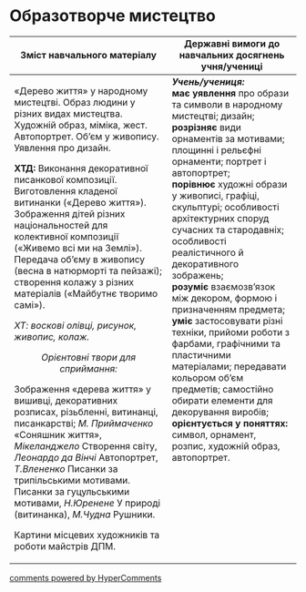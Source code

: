 <div id="hypercomments_widget" class="js-hypercomments-widget invisible"></div>

Образотворче мистецтво
=============================================

<table>
  <tr>
    <td width="55%" align="center"><b>Зміст навчального матеріалу</b></td>
    <td width="45%" align="center"><b>Державні вимоги до навчальних досягнень учня/учениці</b></td>
  </tr>
<tbody>
  <tr>
    <td width="55%" style="vertical-align:top !important;">
<p>«Дерево життя» у народному мистецтві. Образ людини у різних видах мистецтва. Художній образ, міміка, жест. Автопортрет. Об’єм у живопису. Уявлення про дизайн.</p>
<p><b>ХТД:</b> Виконання декоративної писанкової композиції. Виготовлення кладеної витинанки («Дерево життя»). Зображення дітей різних національностей для колективної композиції («Живемо всі ми на Землі»). Передача об’єму в живопису (весна в натюрморті та пейзажі); створення колажу з різних матеріалів («Майбутнє творимо самі»).</p>
<p><i>ХТ: воскові олівці, рисунок,  живопис, колаж.</i></p>
<center><i>Орієнтовні твори для сприймання:</i></center>
<p>Зображення «дерева життя» у вишивці, декоративних розписах, різьбленні, витинанці, писанкарстві; <i>М. Приймаченко</i> «Соняшник життя», <i>Мікеланджело</i> Створення світу, <i>Леонардо да Вінчі</i> Автопортрет, <i>Т.Влененко</i> Писанки за трипільськими мотивами. Писанки за гуцульськими мотивами, <i>Н.Юренене</i> У природі (витинанка), <i>М.Чудна</i> Рушники.</p>
<p>Картини місцевих художників та роботи майстрів ДПМ.</p>
	</td>
<td width="45%" style="vertical-align:top !important;"><b><i>Учень/учениця:</i></b><br>
<b>має уявлення</b> про образи та символи в народному мистецтві; дизайн;<br>
<b>розрізняє</b> види орнаментів за мотивами; площинні і рельєфні орнаменти; портрет і автопортрет;<br>
<b>порівнює</b> художні образи у живописі, графіці, скульптурі; особливості архітектурних споруд сучасних та стародавніх; особливості реалістичного й декоративного зображень;<br>
<b>розуміє</b> взаємозв’язок між декором, формою і призначенням предмета;<br>
<b>уміє</b> застосовувати різні техніки, прийоми роботи з фарбами, графічними та пластичними  матеріалами; передавати кольором об’єм предметів; самостійно обирати елементи для декорування виробів;<br>
<b>орієнтується у поняттях:</b> символ, орнамент, розпис, художній образ, автопортрет.<br>
</td>
	</tr>
</tbody>
</table>

<div class="js-hypercomments-container">
<a href="http://hypercomments.com" class="hc-link" title="comments widget">comments powered by HyperComments</a>
</div>